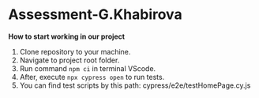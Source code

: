 # Assessment-G.Khabirova

**How to start working in our project**

1. Clone repository to your machine.
2. Navigate to project root folder.
3. Run command ```npm ci``` in terminal VScode.
4. After, execute ```npx cypress open```  to run tests.
5. You can find test scripts by this path: cypress/e2e/testHomePage.cy.js
